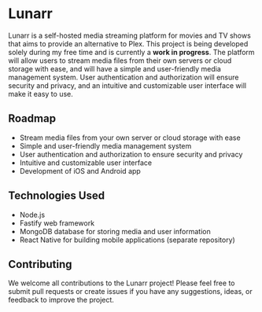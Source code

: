 # Lunarr

Lunarr is a self-hosted media streaming platform for movies and TV shows that aims to provide an alternative to Plex. This project is being developed solely during my free time and is currently a **work in progress**. The platform will allow users to stream media files from their own servers or cloud storage with ease, and will have a simple and user-friendly media management system. User authentication and authorization will ensure security and privacy, and an intuitive and customizable user interface will make it easy to use.

## Roadmap

- Stream media files from your own server or cloud storage with ease
- Simple and user-friendly media management system
- User authentication and authorization to ensure security and privacy
- Intuitive and customizable user interface
- Development of iOS and Android app

## Technologies Used

- Node.js
- Fastify web framework
- MongoDB database for storing media and user information
- React Native for building mobile applications (separate repository)

## Contributing

We welcome all contributions to the Lunarr project! Please feel free to submit pull requests or create issues if you have any suggestions, ideas, or feedback to improve the project.
